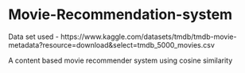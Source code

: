 # Movie-Recommendation-system

<p>Data set used - https://www.kaggle.com/datasets/tmdb/tmdb-movie-metadata?resource=download&select=tmdb_5000_movies.csv</p>
<p>A content based movie recommender system using cosine similarity</p>
